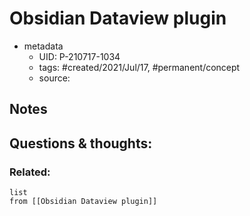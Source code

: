 # Obsidian Dataview plugin

- metadata
	- UID: P-210717-1034
	- tags: #created/2021/Jul/17, #permanent/concept 
	- source: 

## Notes


## Questions & thoughts:


### Related:
```dataview
list
from [[Obsidian Dataview plugin]]
```